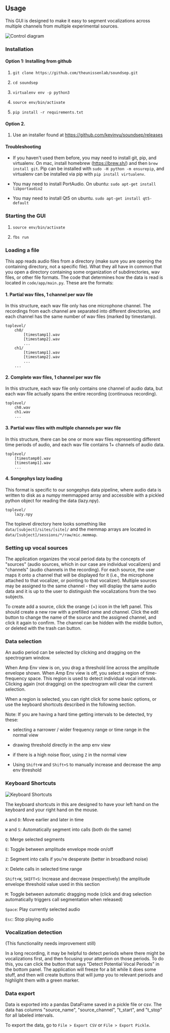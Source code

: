 ## Usage

This GUI is designed to make it easy to segment vocalizations across multiple channels from multiple experimental sources.

![Control diagram](documentation/diagrams/gui_labels.png)

### Installation

#### Option 1: Installing from github

1. `git clone https://github.com/theunissenlab/soundsep.git`

2. `cd soundsep`

3. `virtualenv env -p python3`

4. `source env/bin/activate`

5. `pip install -r requirements.txt`

#### Option 2.

1. Use an installer found at https://github.com/kevinyu/soundsep/releases

#### Troubleshooting

* If you haven't used them before, you may need to install git, pip, and virtualenv. On mac, install homebrew (https://brew.sh/) and then `brew install git`. Pip can be installed with `sudo -H python -m ensurepip`, and virtualenv can be installed via pip with `pip install virtualenv`.

* You may need to install PortAudio. On ubuntu: `sudo apt-get install libportaudio2`

* You may need to install Qt5 on ubuntu. `sudo apt-get install qt5-default`


### Starting the GUI

1. `source env/bin/activate`

2. `fbs run`


### Loading a file

This app reads audio files from a directory (make sure you are opening the containing directory, not a specific file). What they all have in common that you open a directory containing some organization of subdirectories, wav files, or other file formats. The code that determines how the data is read is located in `code/app/main.py`. These are the formats:

#### 1. Partial wav files, 1 channel per wav file

In this structure, each wav file only has one microphone channel. The recordings from each channel are separated into different directories, and each channel has the same number of wav files (marked by timestamp).
```
toplevel/
    ch0/
        [timestamp1].wav
        [timestamp2].wav
        ...
    ch1/
        [timestamp1].wav
        [timestamp2].wav
        ...
    ...
```

#### 2. Complete wav files, 1 channel per wav file

In this structure, each wav file only contains one channel of audio data, but each wav file actually spans the entire recording (continuous recording).

```
toplevel/
    ch0.wav
    ch1.wav
    ...
```

#### 3. Partial wav files with multiple channels per wav file

In this structure, there can be one or more wav files representing different time periods of audio, and each wav file contains 1+ channels of audio data.

```
toplevel/
    [timestamp0].wav
    [timestamp1].wav
    ...
```

#### 4. Songephys lazy loading

This format is specific to our songephys data pipeline, where audio data is written to disk as a numpy memmapped array and accessible with a pickled python object for reading the data (lazy.npy).

```
toplevel/
    lazy.npy
```

The toplevel directory here looks something like `data/[subject]/sites/[site]/` and the memmap arrays are located in `data/[subject]/sessions/*/raw/mic.memmap`.

### Setting up vocal sources

The application organizes the vocal period data by the concepts of "sources" (audio sources, which in our case are individual vocalizers) and "channels" (audio channels in the recording). For each source, the user maps it onto a channel that will be displayed for it (i.e., the microphone attached to that vocalizer, or pointing to that vocalizer). Multiple sources may be assigned to the same channel - they will display the same audio data and it is up to the user to distinguish the vocalizations from the two subjects.

To create add a source, click the orange (+) icon in the left panel. This should create a new row with a prefilled name and channel. Click the edit button to change the name of the source and the assigned channel, and click it again to confirm. The channel can be hidden with the middle button, or deleted with the trash can button.

### Data selection

An audio period can be selected by clicking and dragging on the spectrogram window.

When Amp Env view is on, you drag a threshold line across the amplitude envelope shown. When Amp Env view is off, you select a region of time-frequency space. This region is used to detect individual vocal intervals. Clicking again (not dragging) on the spectrogram will clear the current selection.

When a region is selected, you can right click for some basic options, or use the keyboard shortcuts described in the following section.

Note: If you are having a hard time getting intervals to be detected, try these:

* selecting a narrower / wider frequency range or time range in the normal view

* drawing threshold directly in the amp env view

* if there is a high noise floor, using `Z` in the normal view

* Using `Shift+W` and `Shift+S` to manually increase and decrease the amp env threshold

### Keyboard Shortcuts

![Keyboard Shortcuts](documentation/diagrams/keyboard_shortcuts.png)

The keyboard shortcuts in this are designed to have your left hand on the keyboard and your right hand on the mouse.

`A` and `D`: Move earlier and later in time

`W` and `S`: Automatically segment into calls (both do the same)

`Q`: Merge selected segments

`E`: Toggle between amplitude envelope mode on/off

`Z`: Segment into calls if you're desperate (better in broadband noise)

`X`: Delete calls in selected time range

`Shift+W`, `SHIFT+S`: Increase and decrease (respectively) the amplitude envelope threshold value used in this section

`M`: Toggle between automatic dragging mode (click and drag selection automatically triggers call segmentation when released)

`Space`: Play currently selected audio

`Esc`: Stop playing audio

### Vocalization detection

(This functionality needs improvement still)

In a long recording, it may be helpful to detect periods where there might be vocalizations first, and then focusing your attention on those periods. To do this, you can click the button that says "Detect Potential Vocal Periods" in the bottom panel. The application will freeze for a bit while it does some stuff, and then will create buttons that will jump you to relevant periods and highlight them with a green marker.

### Data export
Data is exported into a pandas DataFrame saved in a pickle file or csv. The data has columns "source_name", "source_channel", "t_start", and "t_stop" for all labeled intervals.

To export the data, go to `File > Export CSV` or `File > Export Pickle`.
